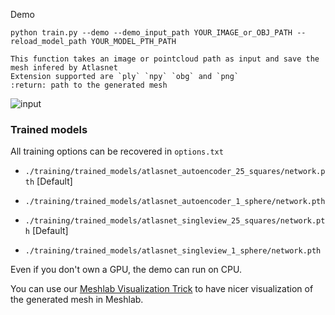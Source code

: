 Demo

```python train.py --demo --demo_input_path YOUR_IMAGE_or_OBJ_PATH --reload_model_path YOUR_MODEL_PTH_PATH ```

```
This function takes an image or pointcloud path as input and save the mesh infered by Atlasnet
Extension supported are `ply` `npy` `obg` and `png`
:return: path to the generated mesh
```







![input](./pictures/2D3D.png)

### Trained models

All training options can be recovered in `options.txt`

* `./training/trained_models/atlasnet_autoencoder_25_squares/network.pth` [Default]

* `./training/trained_models/atlasnet_autoencoder_1_sphere/network.pth` 

* `./training/trained_models/atlasnet_singleview_25_squares/network.pth` [Default]

* `./training/trained_models/atlasnet_singleview_1_sphere/network.pth` 

  



Even if you don't own a GPU, the demo can run on  CPU. 



You can use our  [Meshlab Visualization Trick](./doc/meshlab.md) to have nicer visualization of the generated mesh in Meshlab.
